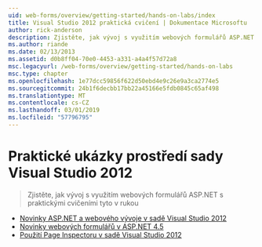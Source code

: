 ```yaml
---
uid: web-forms/overview/getting-started/hands-on-labs/index
title: Visual Studio 2012 praktická cvičení | Dokumentace Microsoftu
author: rick-anderson
description: Zjistěte, jak vývoj s využitím webových formulářů ASP.NET s praktickými cvičeními tyto v rukou
ms.author: riande
ms.date: 02/13/2013
ms.assetid: d0b8ff04-70e0-4453-a331-a4a4f57d72a8
msc.legacyurl: /web-forms/overview/getting-started/hands-on-labs
msc.type: chapter
ms.openlocfilehash: 1e77dcc59856f622d50ebd4e9c26e9a3ca2774e5
ms.sourcegitcommit: 24b1f6decbb17bb22a45166e5fdb0845c65af498
ms.translationtype: MT
ms.contentlocale: cs-CZ
ms.lasthandoff: 03/01/2019
ms.locfileid: "57796795"
---
```

<a name="visual-studio-2012-hands-on-labs"></a>Praktické ukázky prostředí sady Visual Studio 2012
====================
> Zjistěte, jak vývoj s využitím webových formulářů ASP.NET s praktickými cvičeními tyto v rukou


- [Novinky ASP.NET a webového vývoje v sadě Visual Studio 2012](whats-new-in-aspnet-and-web-development-in-visual-studio-2012.md)
- [Novinky webových formulářů v ASP.NET 4.5](whats-new-in-web-forms-in-aspnet-45.md)
- [Použití Page Inspectoru v sadě Visual Studio 2012](using-page-inspector-in-visual-studio-2012.md)
